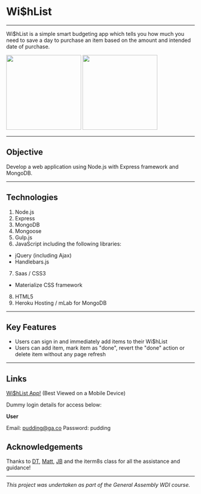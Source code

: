 # Wi$hList
***

Wi$hList is a simple smart budgeting app which tells you how much you need to save a day to purchase an item based on the amount and intended date of purchase.

<img src="http://i.imgur.com/7do2ASW.png" width="200">
<img src="http://i.imgur.com/GdCaICQ.png" width="200">

***

## Objective

Develop a web application using Node.js with Express framework and MongoDB.

***

## Technologies

1. Node.js
2. Express
3. MongoDB
4. Mongoose
5. Gulp.js
6. JavaScript including the following libraries:
  - jQuery (including Ajax)
  - Handlebars.js
7. Saas / CSS3
  - Materialize CSS framework
8. HTML5
9. Heroku Hosting / mLab for MongoDB

***

## Key Features

- Users can sign in and immediately add items to their Wi$hList
- Users can add item, mark item as "done", revert the "done" action or delete item without any page refresh

***

## Links

[Wi$hList App!](http://smartwishlist.herokuapp.com/) (Best Viewed on a Mobile Device)

Dummy login details for access below:

**User**

Email: pudding@ga.co
Password: pudding

## Acknowledgements

Thanks to [DT](https://github.com/epoch), [Matt](https://github.com/mattswann), [JB](https://github.com/bairstow) and the iterm8s class for all the assistance and guidance!

***

*This project was undertaken as part of the General Assembly WDI course.*
